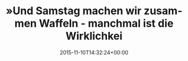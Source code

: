 ---
retweeted: false
source: <a href="http://corebird.baedert.org" rel="nofollow">Corebird</a>
entities:
  hashtags: []
  symbols: []
  user_mentions: []
  urls:
  - url: https://t.co/J0wd868IAA
    expanded_url: https://www.reddit.com/r/de/comments/3s9c6r/wenn_der_krieg_in_syrien_auf_einmal_in_deinem/
    display_url: reddit.com/r/de/comments/…
    indices:
    - '85'
    - '108'
display_text_range:
- '0'
- '108'
favorite_count: '2'
id_str: '664088219395452928'
truncated: false
retweet_count: '0'
id: '664088219395452928'
possibly_sensitive: false
created_at: Tue Nov 10 14:32:24 +0000 2015
favorited: false
full_text: "»Und Samstag machen wir zusammen Waffeln - manchmal ist die Wirklichkeit
  surreal.« –"
lang: de
quote_url: https://www.reddit.com/r/de/comments/3s9c6r/wenn_der_krieg_in_syrien_auf_einmal_in_deinem/
tags:
- pesos/twitter
date: '2015-11-10T14:32:24+00:00'
src: https://twitter.com/bascht/status/664088219395452928
original_url: https://twitter.com/bascht/status/664088219395452928
type: twitter_tweet
text: "»Und Samstag machen wir zusammen Waffeln - manchmal ist die Wirklichkeit surreal.«
  –"
title: "»Und Samstag machen wir zusammen Waffeln - manchmal ist die Wirklichkei"

---
